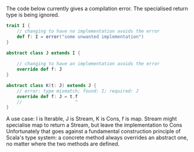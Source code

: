 The code below currently gives a compilation error. The specialised return type is being ignored.

```scala
trait I {
    // changing to have no implementation avoids the error
    def f: I = error("some unwanted implementation")
}

abstract class J extends I {
    
    // changing to have an implementation avoids the error
    override def f: J
}

abstract class K(t: J) extends J {
    // error: type mismatch; found: I; required: J
    override def f: J = t.f
    //                    ^
}
```

A use case:
I is Iterable, J is Stream, K is Cons, f is map.
Stream might specialise map to return a Stream, but leave the implementation to Cons
Unfortunately that goes against a fundamental construction principle of Scala's type system: a concrete method always overrides an abstract one, no matter where the two methods are defined. 
